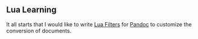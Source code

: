 ## Lua Learning

It all starts that I would like to write [Lua Filters](https://pandoc.org/lua-filters.html) for [Pandoc](https://github.com/jgm/pandoc) to customize the conversion of documents.
